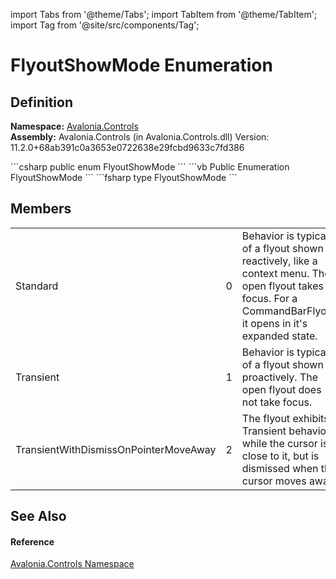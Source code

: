 import Tabs from '@theme/Tabs'; 
import TabItem from '@theme/TabItem'; 
import Tag from '@site/src/components/Tag'; 

# FlyoutShowMode Enumeration




## Definition
**Namespace:** <a href="N_Avalonia_Controls">Avalonia.Controls</a>  
**Assembly:** Avalonia.Controls (in Avalonia.Controls.dll) Version: 11.2.0+68ab391c0a3653e0722638e29fcbd9633c7fd386

<Tabs groupId="api-code-preview">
<TabItem value="csharp" label="C#">
```csharp
public enum FlyoutShowMode
```
</TabItem>
<TabItem value="vb" label="VB">
```vb
Public Enumeration FlyoutShowMode
```
</TabItem>
<TabItem value="fsharp" label="F#">
```fsharp
type FlyoutShowMode
```
</TabItem>
</Tabs>



## Members
<table>
<tr>
<td>Standard</td>
<td>0</td>
<td>Behavior is typical of a flyout shown reactively, like a context menu. The open flyout takes focus. For a CommandBarFlyout, it opens in it's expanded state.</td>
</tr>
<tr>
<td>Transient</td>
<td>1</td>
<td>Behavior is typical of a flyout shown proactively. The open flyout does not take focus.</td>
</tr>
<tr>
<td>TransientWithDismissOnPointerMoveAway</td>
<td>2</td>
<td>The flyout exhibits Transient behavior while the cursor is close to it, but is dismissed when the cursor moves away.</td>
</tr>
</table>

## See Also


#### Reference
<a href="N_Avalonia_Controls">Avalonia.Controls Namespace</a>  
